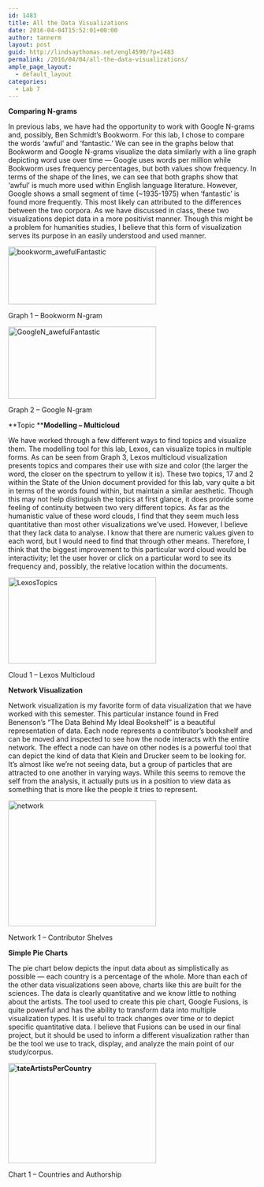 ```yaml
---
id: 1483
title: All the Data Visualizations
date: 2016-04-04T15:52:01+00:00
author: tannerm
layout: post
guid: http://lindsaythomas.net/engl4590/?p=1483
permalink: /2016/04/04/all-the-data-visualizations/
ample_page_layout:
  - default_layout
categories:
  - Lab 7
---
```

**Comparing N-grams**

In previous labs, we have had the opportunity to work with Google N-grams and, possibly, Ben Schmidt&#8217;s Bookworm. For this lab, I chose to compare the words &#8216;awful&#8217; and &#8216;fantastic.&#8217; We can see in the graphs below that Bookworm and Google N-grams visualize the data similarly with a line graph depicting word use over time &#8212; Google uses words per million while Bookworm uses frequency percentages, but both values show frequency. In terms of the shape of the lines, we can see that both graphs show that &#8216;awful&#8217; is much more used within English language literature. However, Google shows a small segment of time (~1935-1975) when &#8216;fantastic&#8217; is found more frequently. This most likely can attributed to the differences between the two corpora. As we have discussed in class, these two visualizations depict data in a more positivist manner. Though this might be a problem for humanities studies, I believe that this form of visualization serves its purpose in an easily understood and used manner.

<a href="http://lindsaythomas.net/engl4590/wp-content/uploads/sites/10/2016/04/bookworm_awefulFantastic.png" rel="attachment wp-att-1484"><img class="alignnone size-medium wp-image-1484" src="http://lindsaythomas.net/engl4590/wp-content/uploads/sites/10/2016/04/bookworm_awefulFantastic-300x117.png" alt="bookworm_awefulFantastic" width="300" height="117" srcset="http://lindsaythomas.net/engl4590/wp-content/uploads/sites/10/2016/04/bookworm_awefulFantastic-300x117.png 300w, http://lindsaythomas.net/engl4590/wp-content/uploads/sites/10/2016/04/bookworm_awefulFantastic-768x299.png 768w, http://lindsaythomas.net/engl4590/wp-content/uploads/sites/10/2016/04/bookworm_awefulFantastic-1024x399.png 1024w" sizes="(max-width: 300px) 100vw, 300px" /></a>

Graph 1 &#8211; Bookworm N-gram

<a href="http://lindsaythomas.net/engl4590/wp-content/uploads/sites/10/2016/04/GoogleN_awefulFantastic.png" rel="attachment wp-att-1485"><img class="alignnone size-medium wp-image-1485" src="http://lindsaythomas.net/engl4590/wp-content/uploads/sites/10/2016/04/GoogleN_awefulFantastic-300x146.png" alt="GoogleN_awefulFantastic" width="300" height="146" srcset="http://lindsaythomas.net/engl4590/wp-content/uploads/sites/10/2016/04/GoogleN_awefulFantastic-300x146.png 300w, http://lindsaythomas.net/engl4590/wp-content/uploads/sites/10/2016/04/GoogleN_awefulFantastic-768x375.png 768w, http://lindsaythomas.net/engl4590/wp-content/uploads/sites/10/2016/04/GoogleN_awefulFantastic-1024x500.png 1024w" sizes="(max-width: 300px) 100vw, 300px" /></a>

Graph 2 &#8211; Google N-gram

**Topic ****Modelling &#8211; Multicloud**

We have worked through a few different ways to find topics and visualize them. The modelling tool for this lab, Lexos, can visualize topics in multiple forms. As can be seen from Graph 3, Lexos multicloud visualization presents topics and compares their use with size and color (the larger the word, the closer on the spectrum to yellow it is). These two topics, 17 and 2 within the State of the Union document provided for this lab, vary quite a bit in terms of the words found within, but maintain a similar aesthetic. Though this may not help distinguish the topics at first glance, it does provide some feeling of continuity between two very different topics. As far as the humanistic value of these word clouds, I find that they seem much less quantitative than most other visualizations we&#8217;ve used. However, I believe that they lack data to analyse. I know that there are numeric values given to each word, but I would need to find that through other means. Therefore, I think that the biggest improvement to this particular word cloud would be interactivity; let the user hover or click on a particular word to see its frequency and, possibly, the relative location within the documents.

<a href="http://lindsaythomas.net/engl4590/wp-content/uploads/sites/10/2016/04/LexosTopics.png" rel="attachment wp-att-1486"><img class="alignnone size-medium wp-image-1486" src="http://lindsaythomas.net/engl4590/wp-content/uploads/sites/10/2016/04/LexosTopics-300x175.png" alt="LexosTopics" width="300" height="175" srcset="http://lindsaythomas.net/engl4590/wp-content/uploads/sites/10/2016/04/LexosTopics-300x175.png 300w, http://lindsaythomas.net/engl4590/wp-content/uploads/sites/10/2016/04/LexosTopics.png 562w" sizes="(max-width: 300px) 100vw, 300px" /></a>

Cloud 1 &#8211; Lexos Multicloud

**Network Visualization**

Network visualization is my favorite form of data visualization that we have worked with this semester. This particular instance found in Fred Benenson&#8217;s &#8220;The Data Behind My Ideal Bookshelf&#8221; is a beautiful representation of data. Each node represents a contributor&#8217;s bookshelf and can be moved and inspected to see how the node interacts with the entire network. The effect a node can have on other nodes is a powerful tool that can depict the kind of data that Klein and Drucker seem to be looking for. It&#8217;s almost like we&#8217;re not seeing data, but a group of particles that are attracted to one another in varying ways. While this seems to remove the self from the analysis, it actually puts us in a position to view data as something that is more like the people it tries to represent.

<a href="http://lindsaythomas.net/engl4590/wp-content/uploads/sites/10/2016/04/network.png" rel="attachment wp-att-1528"><img class="alignnone size-medium wp-image-1528" src="http://lindsaythomas.net/engl4590/wp-content/uploads/sites/10/2016/04/network-300x255.png" alt="network" width="300" height="255" srcset="http://lindsaythomas.net/engl4590/wp-content/uploads/sites/10/2016/04/network-300x255.png 300w, http://lindsaythomas.net/engl4590/wp-content/uploads/sites/10/2016/04/network-768x654.png 768w, http://lindsaythomas.net/engl4590/wp-content/uploads/sites/10/2016/04/network.png 929w" sizes="(max-width: 300px) 100vw, 300px" /></a>

Network 1 &#8211; Contributor Shelves

**Simple Pie Charts**

The pie chart below depicts the input data about as simplistically as possible &#8212; each country is a percentage of the whole. More than each of the other data visualizations seen above, charts like this are built for the sciences. The data is clearly quantitative and we know little to nothing about the artists. The tool used to create this pie chart, Google Fusions, is quite powerful and has the ability to transform data into multiple visualization types. It is useful to track changes over time or to depict specific quantitative data. I believe that Fusions can be used in our final project, but it should be used to inform a different visualization rather than be the tool we use to track, display, and analyze the main point of our study/corpus.

**<a href="http://lindsaythomas.net/engl4590/wp-content/uploads/sites/10/2016/04/tateArtistsPerCountry.png" rel="attachment wp-att-1487"><img class="alignnone size-medium wp-image-1487" src="http://lindsaythomas.net/engl4590/wp-content/uploads/sites/10/2016/04/tateArtistsPerCountry-300x203.png" alt="tateArtistsPerCountry" width="300" height="203" srcset="http://lindsaythomas.net/engl4590/wp-content/uploads/sites/10/2016/04/tateArtistsPerCountry-300x203.png 300w, http://lindsaythomas.net/engl4590/wp-content/uploads/sites/10/2016/04/tateArtistsPerCountry-768x519.png 768w, http://lindsaythomas.net/engl4590/wp-content/uploads/sites/10/2016/04/tateArtistsPerCountry.png 939w" sizes="(max-width: 300px) 100vw, 300px" /></a>**

Chart 1 &#8211; Countries and Authorship